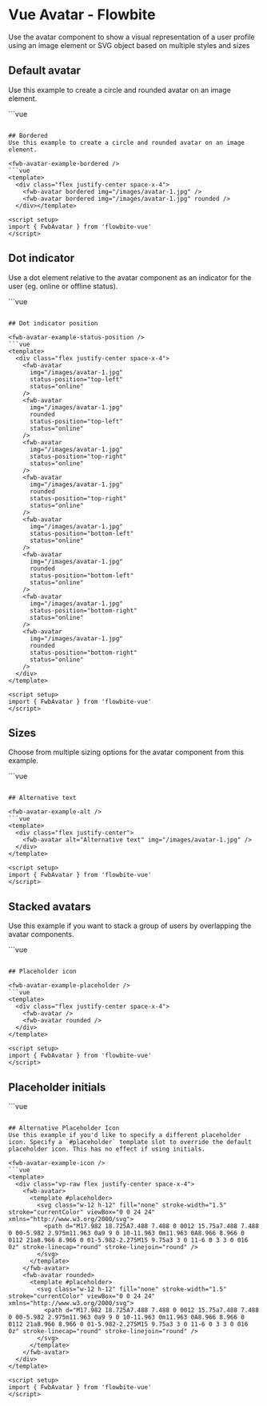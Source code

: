 <script setup>
import FwbAvatarExample from './avatar/examples/FwbAvatarExample.vue'
import FwbAvatarExampleAlt from './avatar/examples/FwbAvatarExampleAlt.vue'
import FwbAvatarExampleBordered from './avatar/examples/FwbAvatarExampleBordered.vue'
import FwbAvatarExampleIcon from './avatar/examples/FwbAvatarExampleIcon.vue'
import FwbAvatarExampleInitials from './avatar/examples/FwbAvatarExampleInitials.vue'
import FwbAvatarExamplePlaceholder from './avatar/examples/FwbAvatarExamplePlaceholder.vue'
import FwbAvatarExampleSize from './avatar/examples/FwbAvatarExampleSize.vue'
import FwbAvatarExampleStack from './avatar/examples/FwbAvatarExampleStack.vue'
import FwbAvatarExampleStatus from './avatar/examples/FwbAvatarExampleStatus.vue'
import FwbAvatarExampleStatusPosition from './avatar/examples/FwbAvatarExampleStatusPosition.vue'
</script>

# Vue Avatar - Flowbite
Use the avatar component to show a visual representation of a user profile using an image element or SVG object based on multiple styles and sizes

## Default avatar
Use this example to create a circle and rounded avatar on an image element.

<fwb-avatar-example />
```vue
<template>
  <div class="flex justify-center space-x-4">
    <fwb-avatar img="/images/avatar-1.jpg" />
    <fwb-avatar img="/images/avatar-1.jpg" rounded />
  </div>
</template>

<script setup>
import { FwbAvatar } from 'flowbite-vue'
</script>
```

## Bordered
Use this example to create a circle and rounded avatar on an image element.

<fwb-avatar-example-bordered />
```vue
<template>
  <div class="flex justify-center space-x-4">
    <fwb-avatar bordered img="/images/avatar-1.jpg" />
    <fwb-avatar bordered img="/images/avatar-1.jpg" rounded />
  </div></template>

<script setup>
import { FwbAvatar } from 'flowbite-vue'
</script>
```

## Dot indicator
Use a dot element relative to the avatar component as an indicator for the user (eg. online or offline status).

<fwb-avatar-example-status />
```vue
<template>
  <div class="flex justify-center space-x-4">
    <fwb-avatar img="/images/avatar-1.jpg" status="online" />
    <fwb-avatar img="/images/avatar-1.jpg" status="busy" />
    <fwb-avatar img="/images/avatar-1.jpg" status="away" />
    <fwb-avatar img="/images/avatar-1.jpg" status="offline" />
  </div>
</template>

<script setup>
import { FwbAvatar } from 'flowbite-vue'
</script>
```

## Dot indicator position

<fwb-avatar-example-status-position />
```vue
<template>
  <div class="flex justify-center space-x-4">
    <fwb-avatar
      img="/images/avatar-1.jpg"
      status-position="top-left"
      status="online"
    />
    <fwb-avatar
      img="/images/avatar-1.jpg"
      rounded
      status-position="top-left"
      status="online"
    />
    <fwb-avatar
      img="/images/avatar-1.jpg"
      status-position="top-right"
      status="online"
    />
    <fwb-avatar
      img="/images/avatar-1.jpg"
      rounded
      status-position="top-right"
      status="online"
    />
    <fwb-avatar
      img="/images/avatar-1.jpg"
      status-position="bottom-left"
      status="online"
    />
    <fwb-avatar
      img="/images/avatar-1.jpg"
      rounded
      status-position="bottom-left"
      status="online"
    />
    <fwb-avatar
      img="/images/avatar-1.jpg"
      status-position="bottom-right"
      status="online"
    />
    <fwb-avatar
      img="/images/avatar-1.jpg"
      rounded
      status-position="bottom-right"
      status="online"
    />
  </div>
</template>

<script setup>
import { FwbAvatar } from 'flowbite-vue'
</script>
```

## Sizes
Choose from multiple sizing options for the avatar component from this example.

<fwb-avatar-example-size />
```vue
<template>
  <div class="flex justify-center items-center space-x-4">
    <fwb-avatar size="xs" img="/images/avatar-1.jpg" />
    <fwb-avatar size="sm" img="/images/avatar-1.jpg" />
    <fwb-avatar size="md" img="/images/avatar-1.jpg" />
    <fwb-avatar size="lg" img="/images/avatar-1.jpg" />
    <fwb-avatar size="xl" img="/images/avatar-1.jpg" />
  </div>
</template>

<script setup>
import { FwbAvatar } from 'flowbite-vue'
</script>
```

## Alternative text

<fwb-avatar-example-alt />
```vue
<template>
  <div class="flex justify-center">
    <fwb-avatar alt="Alternative text" img="/images/avatar-1.jpg" />
  </div>
</template>

<script setup>
import { FwbAvatar } from 'flowbite-vue'
</script>
```

## Stacked avatars
Use this example if you want to stack a group of users by overlapping the avatar components.

<fwb-avatar-example-stack />
```vue
<template>
  <div class="grid gap-2">
    <fwb-avatar-stack>
      <fwb-avatar img="/images/avatar-1.jpg" rounded stacked />
      <fwb-avatar img="/images/avatar-2.jpg" rounded stacked />
      <fwb-avatar img="/images/avatar-3.jpg" rounded stacked />
      <fwb-avatar img="/images/avatar-4.jpg" rounded stacked />
      <fwb-avatar img="/images/avatar-5.jpg" rounded stacked />
    <fwb-avatar-stack>
    </fwb-avatar-stack>
      <fwb-avatar img="/images/avatar-1.jpg" rounded stacked />
      <fwb-avatar img="/images/avatar-2.jpg" rounded stacked />
      <fwb-avatar img="/images/avatar-3.jpg" rounded stacked />
      <fwb-avatar img="/images/avatar-4.jpg" rounded stacked />
      <fwb-avatar-stack-counter href="#" total="99" />
    </fwb-avatar-stack>
  </div>
</template>

<script setup>
import { FwbAvatar, FwbAvatarStack, FwbAvatarStackCounter } from 'flowbite-vue'
</script>
```

## Placeholder icon

<fwb-avatar-example-placeholder />
```vue
<template>
  <div class="flex justify-center space-x-4">
    <fwb-avatar />
    <fwb-avatar rounded />
  </div>
</template>

<script setup>
import { FwbAvatar } from 'flowbite-vue'
</script>
```

## Placeholder initials

<fwb-avatar-example-initials />
```vue
<template>
  <div class="flex justify-center space-x-4">
    <fwb-avatar initials="JD" />
    <fwb-avatar initials="JD" rounded />
  </div>
</template>

<script setup>
import { FwbAvatar } from 'flowbite-vue'
</script>
```

## Alternative Placeholder Icon
Use this example if you'd like to specify a different placeholder icon. Specify a `#placeholder` template slot to override the default placeholder icon. This has no effect if using initials.

<fwb-avatar-example-icon />
```vue
<template>
  <div class="vp-raw flex justify-center space-x-4">
    <fwb-avatar>
      <template #placeholder>
        <svg class="w-12 h-12" fill="none" stroke-width="1.5" stroke="currentColor" viewBox="0 0 24 24" xmlns="http://www.w3.org/2000/svg">
          <path d="M17.982 18.725A7.488 7.488 0 0012 15.75a7.488 7.488 0 00-5.982 2.975m11.963 0a9 9 0 10-11.963 0m11.963 0A8.966 8.966 0 0112 21a8.966 8.966 0 01-5.982-2.275M15 9.75a3 3 0 11-6 0 3 3 0 016 0z" stroke-linecap="round" stroke-linejoin="round" />
        </svg>
      </template>
    </fwb-avatar>
    <fwb-avatar rounded>
      <template #placeholder>
        <svg class="w-12 h-12" fill="none" stroke-width="1.5" stroke="currentColor" viewBox="0 0 24 24" xmlns="http://www.w3.org/2000/svg">
          <path d="M17.982 18.725A7.488 7.488 0 0012 15.75a7.488 7.488 0 00-5.982 2.975m11.963 0a9 9 0 10-11.963 0m11.963 0A8.966 8.966 0 0112 21a8.966 8.966 0 01-5.982-2.275M15 9.75a3 3 0 11-6 0 3 3 0 016 0z" stroke-linecap="round" stroke-linejoin="round" />
        </svg>
      </template>
    </fwb-avatar>
  </div>
</template>

<script setup>
import { FwbAvatar } from 'flowbite-vue'
</script>
```
